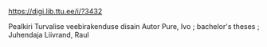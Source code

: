 
https://digi.lib.ttu.ee/i/?3432

Pealkiri	Turvalise veebirakenduse disain
Autor	Pure, Ivo ; bachelor's theses ; Juhendaja	Liivrand, Raul 
